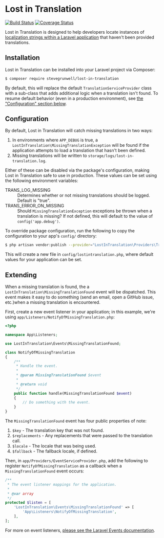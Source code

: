 # Lost in Translation

[![Build Status](https://travis-ci.org/stevegrunwell/lost-in-translation.svg?branch=develop)](https://travis-ci.org/stevegrunwell/lost-in-translation)
[![Coverage Status](https://coveralls.io/repos/github/stevegrunwell/lost-in-translation/badge.svg?branch=develop)](https://coveralls.io/github/stevegrunwell/lost-in-translation?branch=develop)

Lost in Translation is designed to help developers locate instances of [localization strings within a Laravel application](https://laravel.com/docs/5.5/localization) that haven't been provided translations.


## Installation

Lost in Translation can be installed into your Laravel project via Composer:

```sh
$ composer require stevegrunwell/lost-in-translation
```

By default, this will replace the default `TranslationServiceProvider` class with a sub-class that adds additional logic when a translation isn't found. To resume default behavior (even in a production environment), see [the "Configuration" section below](#configuration).


## Configuration

By default, Lost in Translation will catch missing translations in two ways:

1. In environments where `APP_DEBUG` is true, a `LostInTranslation\MissingTranslationException` will be found if the application attempts to load a translation that hasn't been defined.
2. Missing translations will be written to `storage/logs/lost-in-translation.log`.

Either of these can be disabled via the package's configuration, making Lost in Translation safe to use in production. These values can be set using the following environment variables:

<dl>
    <dt>TRANS_LOG_MISSING</dt>
    <dd>Determines whether or not missing translations should be logged. Default is "true".</dd>
    <dt>TRANS_ERROR_ON_MISSING</dt>
    <dd>Should <code>MissingTranslationException</code> exceptions be thrown when a translation is missing? If not defined, this will default to the value of <code>config('app.debug')</code>.</dd>
</dl>

To override package configuration, run the following to copy the configuration to your app's `config/` directory:

```sh
$ php artisan vendor:publish --provider="LostInTranslation\Providers\TranslationServiceProvider"
```

This will create a new file in `config/lostintranslation.php`, where default values for your application can be set.

## Extending

When a missing translation is found, the a `LostInTranslation\MissingTranslationFound` event will be dispatched. This event makes it easy to do something (send an email, open a GitHub issue, etc.)when a missing translation is encountered.

First, create a new event listener in your application; in this example, we're using `app/Listeners/NotifyOfMissingTranslation.php`:

```php
<?php

namespace App\Listeners;

use LostInTranslation\Events\MissingTranslationFound;

class NotifyOfMissingTranslation
{
    /**
     * Handle the event.
     *
     * @param MissingTranslationFound $event
     *
     * @return void
     */
    public function handle(MissingTranslationFound $event)
    {
        // Do something with the event.
    }
}
```

The `MissingTranslationFound` event has four public properties of note:

1. `$key` - The translation key that was not found.
2. `$replacements` - Any replacements that were passed to the translation call.
3. `$locale` - The locale that was being used.
4. `$fallback` - The fallback locale, if defined.

Then, in `app/Providers/EventServiceProvider.php`, add the following to register `NotifyOfMissingTranslation` as a callback when a `MissingTranslationFound` event occurs:

```php
/**
 * The event listener mappings for the application.
 *
 * @var array
 */
protected $listen = [
    'LostInTranslation\Events\MissingTranslationFound' => [
        'App\Listeners\NotifyOfMissingTranslation',
    ],
];
```

For more on event listeners, [please see the Laravel Events documentation](https://laravel.com/docs/5.5/events).
